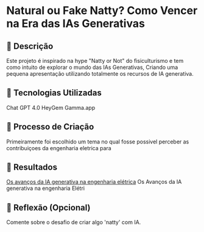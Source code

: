 # Natural ou Fake Natty? Como Vencer na Era das IAs Generativas


## 📒 Descrição
Este projeto é inspirado na hype "Natty or Not" do fisiculturismo e tem como intuito de explorar o mundo das IAs Generativas, Criando 
uma pequena apresentação utilizando totalmente os recursos de IA generativa.

## 🤖 Tecnologias Utilizadas
  Chat GPT 4.0
  HeyGem
  Gamma.app

## 🧐 Processo de Criação
 Primeiramente foi escolhido um tema no qual fosse possivel perceber as contribuiçoes da engenharia eletrica para 

## 🚀 Resultados

[Os avanços da IA generativa na engenharia elétrica](https://app.heygen.com/share/7c4dc0f0fa8041ad95a7a0cd0c8cc14a)
Os Avanços da IA generativa na engenharia Elétri





## 💭 Reflexão (Opcional)
Comente sobre o desafio de criar algo 'natty' com IA.
```

